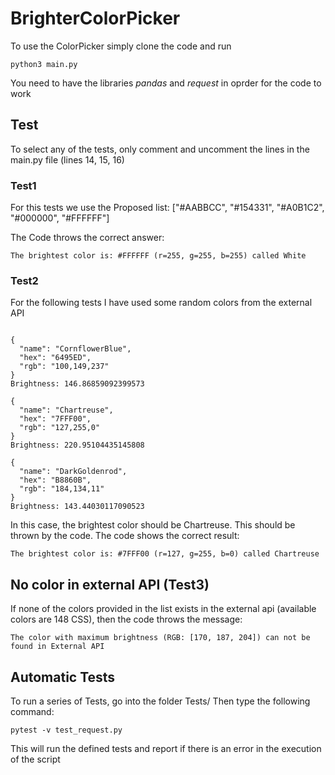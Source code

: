 # BrighterColorPicker

To use the ColorPicker simply clone the code and run
```
python3 main.py
```

You need to have the libraries *pandas* and *request* in oprder for the code to work

## Test
To select any of the tests, only comment and uncomment the lines in the main.py
file (lines 14, 15, 16)

### Test1
For this tests we use the Proposed list:
["#AABBCC", "#154331", "#A0B1C2", "#000000", "#FFFFFF"]

The Code throws the correct answer:

```
The brightest color is: #FFFFFF (r=255, g=255, b=255) called White
```


### Test2
For the following tests I have used some random colors from the external API

```

{
  "name": "CornflowerBlue",
  "hex": "6495ED",
  "rgb": "100,149,237"
}
Brightness: 146.86859092399573

{
  "name": "Chartreuse",
  "hex": "7FFF00",
  "rgb": "127,255,0"
}
Brightness: 220.95104435145808

{
  "name": "DarkGoldenrod",
  "hex": "B8860B",
  "rgb": "184,134,11"
}
Brightness: 143.44030117090523
```

In this case, the brightest color should be Chartreuse. This should be thrown by the code.
The code shows the correct result:

```
The brightest color is: #7FFF00 (r=127, g=255, b=0) called Chartreuse
```

## No color in external API (Test3)
If none of the colors provided in the list exists in the external api (available colors are 148 CSS),
then the code throws the message:

```
The color with maximum brightness (RGB: [170, 187, 204]) can not be found in External API
```

## Automatic Tests
To run a series of Tests, go into the folder Tests/
Then type the following command:
```
pytest -v test_request.py
```

This will run the defined tests and report if there is an error in the execution of
the script
